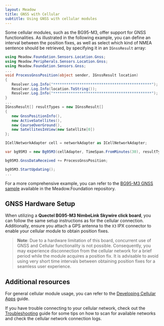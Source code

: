 ```yaml
---
layout: Meadow
title: GNSS with Cellular
subtitle: Using GNSS with cellular modules
---
```


Some cellular modules, such as the BG95-M3, offer support for GNSS functionalities. As illustrated in the following example, you can define an interval between the position fixes, as well as select which kind of NMEA sentence should be retrieved, by specifying it in an `IGnssResult` array:

```csharp
using Meadow.Foundation.Sensors.Location.Gnss;
using Meadow.Peripherals.Sensors.Location.Gnss;
using Meadow.Foundation.Sensors.Gnss;
...
void ProcessGnssPosition(object sender, IGnssResult location)
{
   Resolver.Log.Info("*********************************************");
   Resolver.Log.Info(location.ToString());
   Resolver.Log.Info("*********************************************");
}
...
IGnssResult[] resultTypes = new IGnssResult[]
{
   new GnssPositionInfo(),
   new ActiveSatellites(),
   new CourseOverGround(),
   new SatellitesInView(new Satellite[0])
};

ICellNetworkAdapter cell = networkAdapter as ICellNetworkAdapter;

var bg95M3 = new Bg95M3(cellAdapter, TimeSpan.FromMinutes(30), resultTypes);

bg95M3.GnssDataReceived += ProcessGnssPosition;

bg95M3.StartUpdating();
...
```

For a more comprehensive example, you can refer to the [BG95-M3 GNSS sample](https://github.com/WildernessLabs/Meadow.Foundation/blob/develop/Source/Meadow.Foundation.Peripherals/Sensors.Gnss.Bg95M3/Samples/Bg95M3_Sample/MeadowApp.cs) available in the Meadow.Foundation repository.

## GNSS Hardware Setup

When utilizing a **Quectel BG95-M3 NimbeLink Skywire click board**, you can follow the same setup instructions as for the cellular connection. Additionally, ensure you attach a GPS antenna to the `X3` IPX connector to enable your cellular module to obtain position fixes.

> **Note**: Due to a hardware limitation of this board, concurrent use of GNSS and Cellular functionality is not possible. Consequently, you may experience disconnection from the cellular network for a brief period while the module acquires a position fix. It is advisable to avoid using very short time intervals between obtaining position fixes for a seamless user experience.

## Additional resources

For general cellular module usage, you can refer to the [Developing Cellular Apps](/Meadow/Meadow.OS/Cellular/Develop_Cellular_Apps) guide.

If you have trouble connecting to your cellular network, check out the [Troubleshooting](/Meadow/Meadow.OS/Cellular/Troubleshooting) guide for some tips on how to scan for available networks and check the cellular network connection logs.
